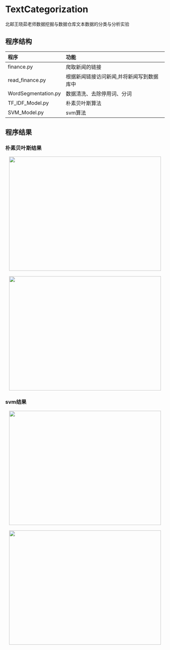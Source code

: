 # TextCategorization
北邮王晓茹老师数据挖掘与数据仓库文本数据的分类与分析实验

## 程序结构

|程序|功能|
|:---|:---|
|finance.py|爬取新闻的链接|
|read_finance.py|根据新闻链接访问新闻,并将新闻写到数据库中|
|WordSegmentation.py|数据清洗、去除停用词、分词|
|TF_IDF_Model.py|朴素贝叶斯算法|
|SVM_Model.py|svm算法|

## 程序结果
### 朴素贝叶斯结果

<div align=center><img width="480" height="360" src="https://github.com/cswangyuhui/TextCategorization/blob/master/result/bayes_result.png"/></div>
<br>
<div align=center><img width="480" height="360" src="https://github.com/cswangyuhui/TextCategorization/blob/master/result/bayes_confusion_matrix.png"/></div>

### svm结果
<div align=center><img width="480" height="360" src="https://github.com/cswangyuhui/TextCategorization/blob/master/result/svm_result.png"/></div>
<br>
<div align=center><img width="480" height="360" src="https://github.com/cswangyuhui/TextCategorization/blob/master/result/svm_confusion_matrix.png"/></div>
